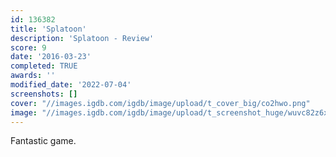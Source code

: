 ```yaml
---
id: 136382
title: 'Splatoon'
description: 'Splatoon - Review'
score: 9
date: '2016-03-23'
completed: TRUE
awards: ''
modified_date: '2022-07-04'
screenshots: []
cover: "//images.igdb.com/igdb/image/upload/t_cover_big/co2hwo.png"
image: "//images.igdb.com/igdb/image/upload/t_screenshot_huge/wuvc82z6xdpxgggqmw7y.jpg"
---
```

Fantastic game. 